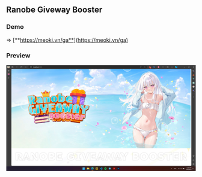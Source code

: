 ## Ranobe Giveway Booster

### Demo

=> [**https://meoki.vn/ga**](https://meoki.vn/ga)

### Preview

![](./preview/demo.png)
